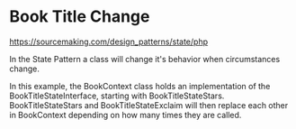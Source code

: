 # Book Title Change

https://sourcemaking.com/design_patterns/state/php

In the State Pattern a class will change it's behavior when circumstances change.

In this example, the BookContext class holds an implementation of the BookTitleStateInterface, starting with BookTitleStateStars. BookTitleStateStars and BookTitleStateExclaim will then replace each other in BookContext depending on how many times they are called.
